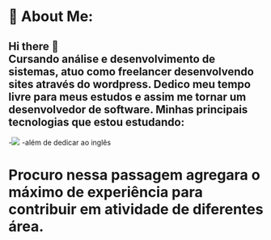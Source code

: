 # 💫 About Me:
Hi there 👋<br>Cursando análise e desenvolvimento de sistemas, atuo como freelancer desenvolvendo sites através do wordpress.
Dedico meu tempo livre para meus estudos e assim me tornar um desenvolvedor de software.
Minhas principais tecnologias que estou estudando: 
-
-<img src="{https://img.shields.io/badge/JavaScript-323330?style=for-the-badge&logo=javascript&logoColor=F7DF1E}" /> 
-além de dedicar ao inglês

# Procuro nessa passagem agregara o máximo de experiência para contribuir em atividade de diferentes área.




